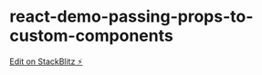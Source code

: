# react-demo-passing-props-to-custom-components

[Edit on StackBlitz ⚡️](https://stackblitz.com/edit/react-demo-passing-props-to-custom-components)